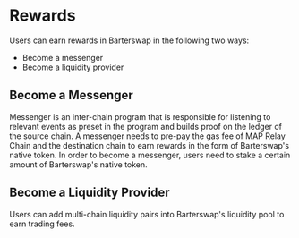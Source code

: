# Rewards

Users can earn rewards in Barterswap in the following two ways:

* Become a messenger
* Become a liquidity provider

## Become a Messenger

Messenger is an inter-chain program that is responsible for listening to relevant events as preset in the program and builds proof on the ledger of the source chain. A messenger needs to pre-pay the gas fee of MAP Relay Chain and the destination chain to earn rewards in the form of Barterswap's native token. In order to become a messenger, users need to stake a certain amount of Barterswap's native token.

## Become a Liquidity Provider

Users can add multi-chain liquidity pairs into Barterswap's liquidity pool to earn trading fees.

